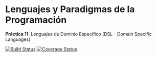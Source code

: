 # Lenguajes y Paradigmas de la Programación #
**Práctica 11**: Lenguajes de Dominio Específico (DSL - Domain Specific Languages)

[![Build Status](https://travis-ci.org/alu0100221879/prct11.svg?branch=master)](https://travis-ci.org/alu0100221879/prct11) [![Coverage Status](https://coveralls.io/repos/alu0100221879/prct11/badge.svg?branch=master&service=github)](https://coveralls.io/github/alu0100221879/prct11?branch=master)

